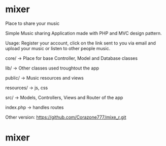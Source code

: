 # mixer
Place to share your music

Simple Music sharing Application made with PHP and MVC design pattern.

Usage: Register your account, click on the link sent to you via email and upload your music or listen to other people music.

core/ -> Place for base Controller, Model and Database classes

lib/ -> Other classes used troughtout the app

public/ -> Music resources and views

resources/ -> js, css

src/ -> Models, Controllers, Views and Router of the app

index.php -> handles routes

Other version: https://github.com/Corazone777/mixe_r.git
# mixer
